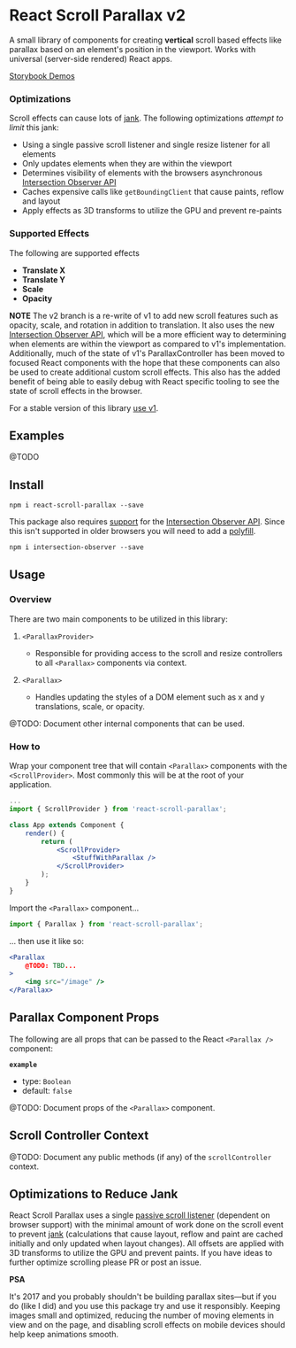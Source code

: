 # React Scroll Parallax v2

A small library of components for creating **vertical** scroll based effects like parallax based on an element's position in the viewport. Works with universal (server-side rendered) React apps.

[Storybook Demos](http://react-scroll-parallax.surge.sh/)

### Optimizations

Scroll effects can cause lots of [jank](http://jankfree.org/). The following optimizations _attempt to limit_ this jank:

- Using a single passive scroll listener and single resize listener for all elements
- Only updates elements when they are within the viewport
- Determines visibility of elements with the browsers asynchronous [Intersection Observer API](https://developer.mozilla.org/en-US/docs/Web/API/Intersection_Observer_API)
- Caches expensive calls like `getBoundingClient` that cause paints, reflow and layout
- Apply effects as 3D transforms to utilize the GPU and prevent re-paints

### Supported Effects

The following are supported effects

- **Translate X** 
- **Translate Y**
- **Scale**
- **Opacity** 


**NOTE** The v2 branch is a re-write of v1 to add new scroll features such as opacity, scale, and rotation in addition to translation. It also uses the new [Intersection Observer API](https://developer.mozilla.org/en-US/docs/Web/API/Intersection_Observer_API), which will be a more efficient way to determining when elements are within the viewport as compared to v1's implementation. Additionally, much of the state of v1's ParallaxController has been moved to focused React components with the hope that these components can also be used to create additional custom scroll effects. This also has the added benefit of being able to easily debug with React specific tooling to see the state of scroll effects in the browser.

For a stable version of this library [use v1](https://github.com/jscottsmith/react-scroll-parallax).

## Examples

@TODO

## Install

```
npm i react-scroll-parallax --save
```

This package also requires [support](https://caniuse.com/#search=IntersectionObserver) for the [Intersection Observer API](https://developer.mozilla.org/en-US/docs/Web/API/Intersection_Observer_API). Since this isn't supported in older browsers you will need to add a [polyfill](https://github.com/w3c/IntersectionObserver/tree/gh-pages/polyfill).

```
npm i intersection-observer --save
```

## Usage

### Overview

There are two main components to be utilized in this library:

1. `<ParallaxProvider>`
    - Responsible for providing access to the scroll and resize controllers to all `<Parallax>` components via context.

2. `<Parallax>`
    - Handles updating the styles of a DOM element such as x and y translations, scale, or opacity.

@TODO: Document other internal components that can be used.

### How to

Wrap your component tree that will contain `<Parallax>` components with the `<ScrollProvider>`. Most commonly this will be at the root of your application.

```jsx
...
import { ScrollProvider } from 'react-scroll-parallax';

class App extends Component {
    render() {
        return (
            <ScrollProvider>
                <StuffWithParallax />
            </ScrollProvider>
        );
    }
}

```

Import the `<Parallax>` component...

```javascript
import { Parallax } from 'react-scroll-parallax';
```

... then use it like so:

```jsx
<Parallax
    @TODO: TBD...
>
    <img src="/image" />
</Parallax>
```

## Parallax Component Props

The following are all props that can be passed to the React `<Parallax />` component:

**`example`**

- type: `Boolean`
- default: `false`

@TODO: Document props of the `<Parallax>` component.

## Scroll Controller Context

@TODO: Document any public methods (if any) of the `scrollController` context.

## Optimizations to Reduce Jank

React Scroll Parallax uses a single [passive scroll listener](https://developer.mozilla.org/en-US/docs/Web/API/EventTarget/addEventListener#Improving_scrolling_performance_with_passive_listeners) (dependent on browser support) with the minimal amount of work done on the scroll event to prevent [jank](http://jankfree.org/) (calculations that cause layout, reflow and paint are cached initially and only updated when layout changes). All offsets are applied with 3D transforms to utilize the GPU and prevent paints. If you have ideas to further optimize scrolling please PR or post an issue.

**PSA**

It's 2017 and you probably shouldn't be building parallax sites—but if you do (like I did) and you use this package try and use it responsibly. Keeping images small and optimized, reducing the number of moving elements in view and on the page, and disabling scroll effects on mobile devices should help keep animations smooth.
